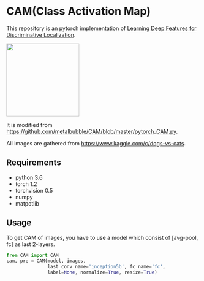 # CAM(Class Activation Map)

This repository is an pytorch implementation of [Learning Deep Features for Discriminative Localization](https://arxiv.org/abs/1512.04150). 

<img src="https://github.com/facebookresearch/FixRes/blob/master/image/image2.png" height="190">

It is modified from https://github.com/metalbubble/CAM/blob/master/pytorch_CAM.py.

All images are gathered from https://www.kaggle.com/c/dogs-vs-cats.

## Requirements

* python 3.6
* torch 1.2
* torchvision 0.5
* numpy
* matpotlib 

## Usage

To get CAM of images, you have to use a model which consist of [avg-pool, fc] as last 2-layers.  

```python
from CAM import CAM
cam, pre = CAM(model, images,
               last_conv_name='inception5b', fc_name='fc', 
               label=None, normalize=True, resize=True)
```